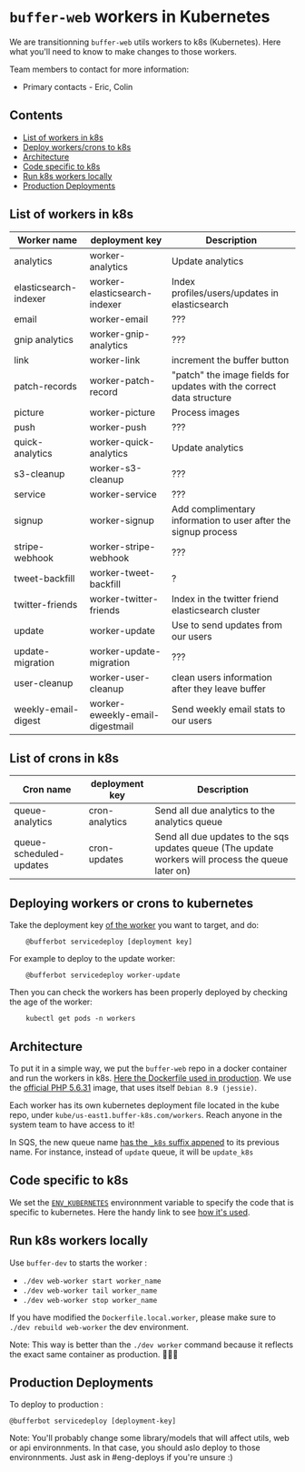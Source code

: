 # `buffer-web` workers in Kubernetes

We are transitionning `buffer-web` utils workers to k8s (Kubernetes). Here what you'll need to know to make changes to those workers.

Team members to contact for more information:
* Primary contacts - Eric, Colin

## Contents

* [List of workers in k8s](#list-of-workers-in-k8s)
* [Deploy workers/crons to k8s](#deploying-workers-or-crons-to-kubernetes)
* [Architecture](#architecture)
* [Code specific to k8s](#code-specific-to-k8s)
* [Run k8s workers locally](#run-k8s-workers-locally)
* [Production Deployments](#production-deployments)

## List of workers in k8s
| Worker name | deployment key | Description|
| --- | --- | --- |
| analytics | worker-analytics | Update analytics
| elasticsearch-indexer | worker-elasticsearch-indexer | Index profiles/users/updates in elasticsearch
| email | worker-email | ???
| gnip analytics | worker-gnip-analytics | ???
| link | worker-link | increment the buffer button
| patch-records | worker-patch-record | "patch" the image fields for updates with the correct data structure
| picture | worker-picture | Process images
| push | worker-push | ???
| quick-analytics | worker-quick-analytics | Update analytics
| s3-cleanup | worker-s3-cleanup | ???
| service | worker-service | ???
| signup | worker-signup | Add complimentary information to user after the signup process
| stripe-webhook | worker-stripe-webhook | ???
| tweet-backfill | worker-tweet-backfill | ?
| twitter-friends | worker-twitter-friends | Index in the twitter friend elasticsearch cluster
| update | worker-update | Use to send updates from our users
| update-migration | worker-update-migration | ???
| user-cleanup | worker-user-cleanup | clean users information after they leave buffer
| weekly-email-digest | worker-eweekly-email-digestmail | Send weekly email stats to our users


## List of crons in k8s
| Cron name | deployment key | Description|
| --- | --- | --- |
| queue-analytics | cron-analytics | Send all due analytics to the analytics queue
| queue-scheduled-updates | cron-updates | Send all due updates to the sqs updates queue (The update workers will process the queue later on)


## Deploying workers or crons to kubernetes
Take the deployment key [of the worker](#list-of-workers-in-k8s) you want to target, and do:

```
    @bufferbot servicedeploy [deployment key]
```

For example to deploy to the update worker:
```
    @bufferbot servicedeploy worker-update
```

Then you can check the workers has been properly deployed by checking the age of the worker:
```
    kubectl get pods -n workers
```

## Architecture

To put it in a simple way, we put the `buffer-web` repo in a docker container and run the workers in k8s. [Here the Dockerfile used in production](https://github.com/bufferapp/buffer-web/blob/master/Dockerfile.workers). We use the [official PHP 5.6.31](https://github.com/bufferapp/dockerfiles/blob/master/php56-cli/Dockerfile) image, that uses itself `Debian 8.9 (jessie)`.

Each worker has its own kubernetes deployment file located in the kube repo, under `kube/us-east1.buffer-k8s.com/workers`. Reach anyone in the system team to have access to it!

In SQS, the new queue name [has the `_k8s` suffix appened](https://github.com/bufferapp/buffer-web/blob/4eda46cb62a18f9285eab93e33100d7133e92cfc/shared/libraries/Workers/Worker.php#L81-L83) to its previous name. For instance, instead of `update` queue, it will be `update_k8s`

## Code specific to k8s
We set the  [`ENV_KUBERNETES`](https://github.com/bufferapp/buffer-web/blob/37348b9f59c675f420ea7099fd2ed9d0758e4844/Dockerfile.workers#L10
) environnment variable to specify the code that is specific to kubernetes. Here the handy link to see [how it's used](https://github.com/bufferapp/buffer-web/search?utf8=%E2%9C%93&q=ENV_KUBERNETES&type=).

## Run k8s workers locally

Use `buffer-dev` to starts the worker :

- `./dev web-worker start worker_name`
- `./dev web-worker tail worker_name`
- `./dev web-worker stop worker_name`

If you have modified the `Dockerfile.local.worker`, please make sure to `./dev rebuild web-worker` the dev environment.

Note: This way is better than the `./dev worker` command  because it reflects the exact same container as production. 🐳🐳🐳


## Production Deployments 

To deploy to production :

`@bufferbot servicedeploy [deployment-key]`

Note:  You'll probably change some library/models that will affect utils, web or api environnments. In that case, you should aslo deploy to those environnments. Just ask in #eng-deploys if you're unsure :) 
